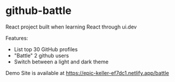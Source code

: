 # github-battle
React project built when learning React through ui.dev

Features:
- List top 30 GitHub profiles
- "Battle" 2 github users
- Switch between a light and dark theme

Demo Site is available at https://epic-keller-ef7dc1.netlify.app/battle
